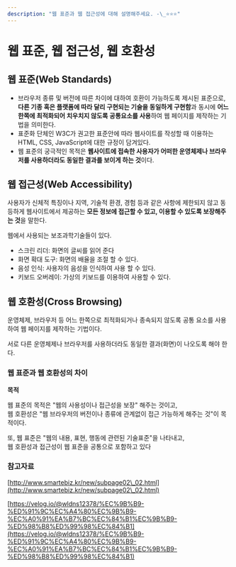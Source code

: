 ```yaml
---
description: "웹 표준과 웹 접근성에 대해 설명해주세요. -\_⭐⭐⭐"
---
```


# 웹 표준, 웹 접근성, 웹 호환성

## 웹 표준(Web Standards)

* 브라우저 종류 및 버전에 따른 차이에 대하여 호환이 가능하도록 제시된 표준으로, **다른 기종 혹은 플랫폼에 따라 달리 구현되는 기술을 동일하게 구현함**과 동시에 **어느 한쪽에 최적화되어 치우치지 않도록 공통요소를 사용**하여 웹 페이지를 제작하는 기법을 의미한다.
* 표준화 단체인 W3C가 권고한 표준안에 따라 웹사이트를 작성할 때 이용하는 HTML, CSS, JavaScript에 대한 규정이 담겨있다.
* 웹 표준의 궁극적인 목적은 **웹사이트에 접속한 사용자가 어떠한 운영체제나 브라우저를 사용하더라도 동일한 결과를 보이게 하는 것**이다.

## 웹 접근성(Web Accessibility)

사용자가 신체적 특징이나 지역, 기술적 환경, 경험 등과 같은 사항에 제한되지 않고 동등하게 웹사이트에서 제공하는 **모든 정보에 접근할 수 있고, 이용할 수 있도록 보장해주는 것**을 말한다.

웹에서 사용되는 보조과학기술들이 있다.

* 스크린 리더: 화면의 글씨를 읽어 준다
* 화면 확대 도구: 화면의 배율을 조절 할 수 있다.
* 음성 인식: 사용자의 음성을 인식하여 사용 할 수 있다.
* 키보드 오버레이: 가상의 키보드를 이용하여 사용할 수 있다.

## 웹 호환성(Cross Browsing)

운영체제, 브라우저 등 어느 한쪽으로 최적화되거나 종속되지 않도록 공통 요소를 사용하여 웹 페이지를 제작하는 기법이다.

서로 다른 운영체제나 브라우저를 사용하더라도 동일한 결과(화면)이 나오도록 해야 한다.



### 웹 표준과 웹 호환성의 차이

**목적**

웹 표준의 목적은 "웹의 사용성이나 접근성을 보장" 해주는 것이고,\
웹 호환성은 "웹 브라우저의 버전이나 종류에 관계없이 접근 가능하게 해주는 것"이 목적이다.



또, 웹 표준은 "웹의 내용, 표현, 행동에 관련된 기술표준"을 나타내고,\
웹 호환성과 접근성이 웹 표준을 공통으로 포함하고 있다



### 참고자료

[http://www.smartebiz.kr/new/subpage02\_02.html](http://www.smartebiz.kr/new/subpage02\_02.html)

[https://velog.io/@wldns12378/%EC%9B%B9-%ED%91%9C%EC%A4%80%EC%9B%B9-%EC%A0%91%EA%B7%BC%EC%84%B1%EC%9B%B9-%ED%98%B8%ED%99%98%EC%84%B1](https://velog.io/@wldns12378/%EC%9B%B9-%ED%91%9C%EC%A4%80%EC%9B%B9-%EC%A0%91%EA%B7%BC%EC%84%B1%EC%9B%B9-%ED%98%B8%ED%99%98%EC%84%B1)
